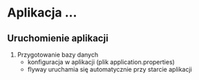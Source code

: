 # Aplikacja ...

## Uruchomienie aplikacji
1. Przygotowanie bazy danych
    - konfiguracja w aplikacji (plik application.properties)
    - flyway uruchamia się automatycznie przy starcie aplikacji
 